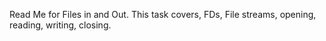 Read Me for Files in and Out.
This task covers, FDs, File streams, opening, reading, writing, closing.

